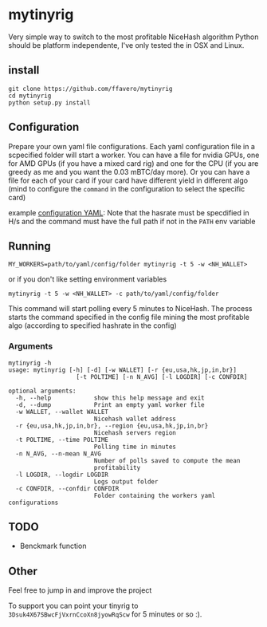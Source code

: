 # mytinyrig

Very simple way to switch to the most profitable NiceHash algorithm
Python should be platform independente, I've only tested the in OSX and Linux.

## install

```
git clone https://github.com/ffavero/mytinyrig
cd mytinyrig
python setup.py install
```

## Configuration

Prepare your own yaml file configurations.
Each yaml configuration file in a scpecified folder will start a worker.
You can have a file for nvidia GPUs, one for AMD GPUs (if you have a mixed card rig) and one for the CPU (if you are greedy as me and you want the 0.03 mBTC/day more).
Or you can have a file for each of your card if your card have different yield in different algo (mind to configure the `command` in the configuration to select the specific card)

example [configuration YAML](https://github.com/ffavero/mytinyrig/blob/master/mytinyrig/workers/gpu1.yaml): Note that the hasrate must be specdified in H/s and the command must have the full path if not in the `PATH` env variable

## Running

```
MY_WORKERS=path/to/yaml/config/folder mytinyrig -t 5 -w <NH_WALLET>
```

or if you don't like setting environment variables

```
mytinyrig -t 5 -w <NH_WALLET> -c path/to/yaml/config/folder
```

This command will start polling every 5 minutes to NiceHash.
The process starts the command specified in the config file mining the most profitable algo (according to specified hashrate in the config)


### Arguments

```
mytinyrig -h
usage: mytinyrig [-h] [-d] [-w WALLET] [-r {eu,usa,hk,jp,in,br}]
                   [-t POLTIME] [-n N_AVG] [-l LOGDIR] [-c CONFDIR]

optional arguments:
  -h, --help            show this help message and exit
  -d, --dump            Print an empty yaml worker file
  -w WALLET, --wallet WALLET
                        Nicehash wallet address
  -r {eu,usa,hk,jp,in,br}, --region {eu,usa,hk,jp,in,br}
                        Nicehash servers region
  -t POLTIME, --time POLTIME
                        Polling time in minutes
  -n N_AVG, --n-mean N_AVG
                        Number of polls saved to compute the mean
                        profitability
  -l LOGDIR, --logdir LOGDIR
                        Logs output folder
  -c CONFDIR, --confdir CONFDIR
                        Folder containing the workers yaml configurations
```

## TODO
  - Benckmark function


## Other

Feel free to jump in and improve the project

To support you can point your tinyrig to `3Dsuk4X67SBwcFjVxrnCcoXn8jyowRqScw` for 5 minutes or so :).
